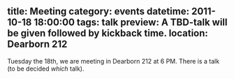 title: Meeting
category: events
datetime: 2011-10-18 18:00:00
tags: talk
preview: A TBD-talk will be given followed by kickback time.
location: Dearborn 212
---
Tuesday the 18th, we are meeting in Dearborn 212 at 6 PM. There is a
talk (to be decided *which* talk).


